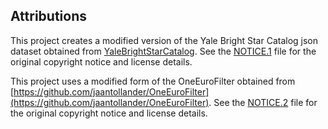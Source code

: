 

## Attributions

This project creates a modified version of the Yale Bright Star Catalog json dataset obtained from [YaleBrightStarCatalog](https://github.com/brettonw/YaleBrightStarCatalog).
See the [NOTICE.1](NOTICE.1) file for the original copyright notice and license details.


This project uses a modified form of the OneEuroFilter obtained from [https://github.com/jaantollander/OneEuroFilter](https://github.com/jaantollander/OneEuroFilter).
See the [NOTICE.2](NOTICE.2) file for the original copyright notice and license details.









